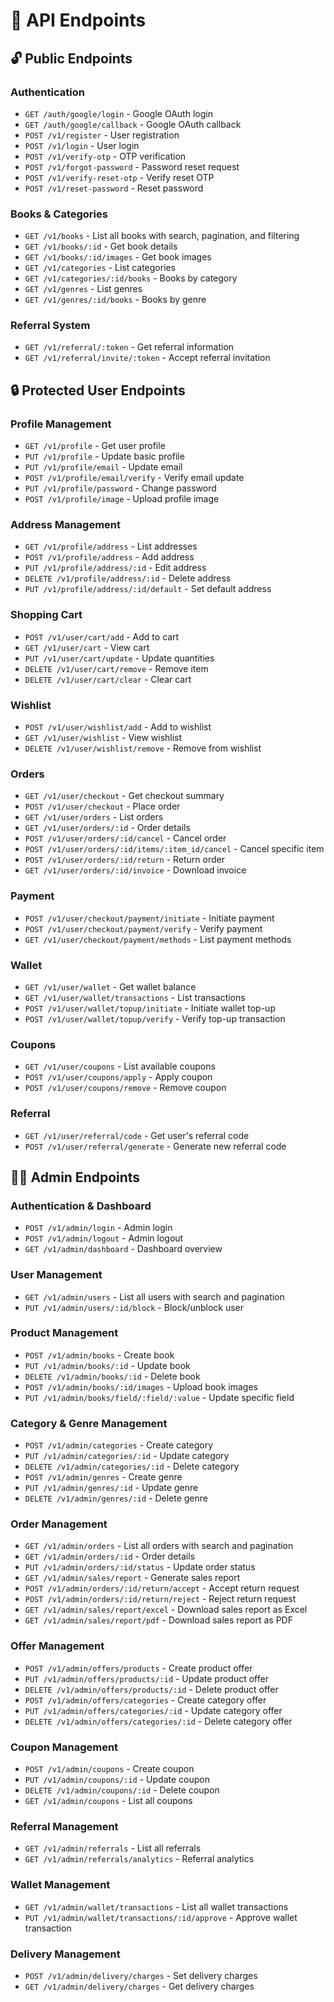 # 🚀 API Endpoints

## 🔓 Public Endpoints

### Authentication
- `GET /auth/google/login` - Google OAuth login
- `GET /auth/google/callback` - Google OAuth callback
- `POST /v1/register` - User registration
- `POST /v1/login` - User login
- `POST /v1/verify-otp` - OTP verification
- `POST /v1/forgot-password` - Password reset request
- `POST /v1/verify-reset-otp` - Verify reset OTP
- `POST /v1/reset-password` - Reset password

### Books & Categories
- `GET /v1/books` - List all books with search, pagination, and filtering
- `GET /v1/books/:id` - Get book details
- `GET /v1/books/:id/images` - Get book images
- `GET /v1/categories` - List categories
- `GET /v1/categories/:id/books` - Books by category
- `GET /v1/genres` - List genres
- `GET /v1/genres/:id/books` - Books by genre

### Referral System
- `GET /v1/referral/:token` - Get referral information
- `GET /v1/referral/invite/:token` - Accept referral invitation

## 🔒 Protected User Endpoints

### Profile Management
- `GET /v1/profile` - Get user profile
- `PUT /v1/profile` - Update basic profile
- `PUT /v1/profile/email` - Update email
- `POST /v1/profile/email/verify` - Verify email update
- `PUT /v1/profile/password` - Change password
- `POST /v1/profile/image` - Upload profile image

### Address Management
- `GET /v1/profile/address` - List addresses
- `POST /v1/profile/address` - Add address
- `PUT /v1/profile/address/:id` - Edit address
- `DELETE /v1/profile/address/:id` - Delete address
- `PUT /v1/profile/address/:id/default` - Set default address

### Shopping Cart
- `POST /v1/user/cart/add` - Add to cart
- `GET /v1/user/cart` - View cart
- `PUT /v1/user/cart/update` - Update quantities
- `DELETE /v1/user/cart/remove` - Remove item
- `DELETE /v1/user/cart/clear` - Clear cart

### Wishlist
- `POST /v1/user/wishlist/add` - Add to wishlist
- `GET /v1/user/wishlist` - View wishlist
- `DELETE /v1/user/wishlist/remove` - Remove from wishlist

### Orders
- `GET /v1/user/checkout` - Get checkout summary
- `POST /v1/user/checkout` - Place order
- `GET /v1/user/orders` - List orders
- `GET /v1/user/orders/:id` - Order details
- `POST /v1/user/orders/:id/cancel` - Cancel order
- `POST /v1/user/orders/:id/items/:item_id/cancel` - Cancel specific item
- `POST /v1/user/orders/:id/return` - Return order
- `GET /v1/user/orders/:id/invoice` - Download invoice

### Payment
- `POST /v1/user/checkout/payment/initiate` - Initiate payment
- `POST /v1/user/checkout/payment/verify` - Verify payment
- `GET /v1/user/checkout/payment/methods` - List payment methods

### Wallet
- `GET /v1/user/wallet` - Get wallet balance
- `GET /v1/user/wallet/transactions` - List transactions
- `POST /v1/user/wallet/topup/initiate` - Initiate wallet top-up
- `POST /v1/user/wallet/topup/verify` - Verify top-up transaction

### Coupons
- `GET /v1/user/coupons` - List available coupons
- `POST /v1/user/coupons/apply` - Apply coupon
- `POST /v1/user/coupons/remove` - Remove coupon

### Referral
- `GET /v1/user/referral/code` - Get user's referral code
- `POST /v1/user/referral/generate` - Generate new referral code

## 👨‍💼 Admin Endpoints

### Authentication & Dashboard
- `POST /v1/admin/login` - Admin login
- `POST /v1/admin/logout` - Admin logout
- `GET /v1/admin/dashboard` - Dashboard overview

### User Management
- `GET /v1/admin/users` - List all users with search and pagination
- `PUT /v1/admin/users/:id/block` - Block/unblock user

### Product Management
- `POST /v1/admin/books` - Create book
- `PUT /v1/admin/books/:id` - Update book
- `DELETE /v1/admin/books/:id` - Delete book
- `POST /v1/admin/books/:id/images` - Upload book images
- `PUT /v1/admin/books/field/:field/:value` - Update specific field

### Category & Genre Management
- `POST /v1/admin/categories` - Create category
- `PUT /v1/admin/categories/:id` - Update category
- `DELETE /v1/admin/categories/:id` - Delete category
- `POST /v1/admin/genres` - Create genre
- `PUT /v1/admin/genres/:id` - Update genre
- `DELETE /v1/admin/genres/:id` - Delete genre

### Order Management
- `GET /v1/admin/orders` - List all orders with search and pagination
- `GET /v1/admin/orders/:id` - Order details
- `PUT /v1/admin/orders/:id/status` - Update order status
- `GET /v1/admin/sales/report` - Generate sales report
- `POST /v1/admin/orders/:id/return/accept` - Accept return request
- `POST /v1/admin/orders/:id/return/reject` - Reject return request
- `GET /v1/admin/sales/report/excel` - Download sales report as Excel
- `GET /v1/admin/sales/report/pdf` - Download sales report as PDF

### Offer Management
- `POST /v1/admin/offers/products` - Create product offer
- `PUT /v1/admin/offers/products/:id` - Update product offer
- `DELETE /v1/admin/offers/products/:id` - Delete product offer
- `POST /v1/admin/offers/categories` - Create category offer
- `PUT /v1/admin/offers/categories/:id` - Update category offer
- `DELETE /v1/admin/offers/categories/:id` - Delete category offer

### Coupon Management
- `POST /v1/admin/coupons` - Create coupon
- `PUT /v1/admin/coupons/:id` - Update coupon
- `DELETE /v1/admin/coupons/:id` - Delete coupon
- `GET /v1/admin/coupons` - List all coupons

### Referral Management
- `GET /v1/admin/referrals` - List all referrals
- `GET /v1/admin/referrals/analytics` - Referral analytics

### Wallet Management
- `GET /v1/admin/wallet/transactions` - List all wallet transactions
- `PUT /v1/admin/wallet/transactions/:id/approve` - Approve wallet transaction

### Delivery Management
- `POST /v1/admin/delivery/charges` - Set delivery charges
- `GET /v1/admin/delivery/charges` - Get delivery charges 